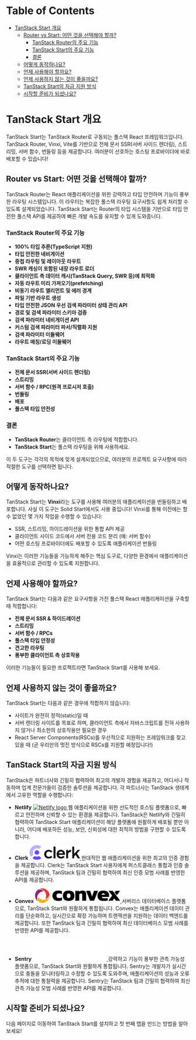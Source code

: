 # Table of Contents

- [TanStack Start 개요](#tanstack-start-개요)
  - [Router vs Start: 어떤 것을 선택해야 할까?](#router-vs-start-어떤-것을-선택해야-할까)
    - [TanStack Router의 주요 기능](#tanstack-router의-주요-기능)
    - [TanStack Start의 주요 기능](#tanstack-start의-주요-기능)
    - [결론](#결론)
  - [어떻게 동작하나요?](#어떻게-동작하나요)
  - [언제 사용해야 할까요?](#언제-사용해야-할까요)
  - [언제 사용하지 않는 것이 좋을까요?](#언제-사용하지-않는-것이-좋을까요)
  - [TanStack Start의 자금 지원 방식](#tanstack-start의-자금-지원-방식)
  - [시작할 준비가 되셨나요?](#시작할-준비가-되셨나요)

# TanStack Start 개요

TanStack Start는 TanStack Router로 구동되는 풀스택 React 프레임워크입니다. TanStack Router, Vinxi, Vite를 기반으로 전체 문서 SSR(서버 사이드 렌더링), 스트리밍, 서버 함수, 번들링 등을 제공합니다. 여러분이 선호하는 호스팅 프로바이더에 바로 배포할 수 있습니다!


## Router vs Start: 어떤 것을 선택해야 할까?

TanStack Router는 React 애플리케이션을 위한 강력하고 타입 안전하며 기능이 풍부한 라우팅 시스템입니다. 이 라우터는 복잡한 풀스택 라우팅 요구사항도 쉽게 처리할 수 있도록 설계되었습니다. TanStack Start는 Router의 타입 시스템을 기반으로 타입 안전한 풀스택 API를 제공하여 빠른 개발 속도를 유지할 수 있게 도와줍니다.

### TanStack Router의 주요 기능

- **100% 타입 추론(TypeScript 지원)**
- **타입 안전한 네비게이션**
- **중첩 라우팅 및 레이아웃 라우트**
- **SWR 캐싱이 포함된 내장 라우트 로더**
- **클라이언트 측 데이터 캐시(TanStack Query, SWR 등)에 최적화**
- **자동 라우트 미리 가져오기(prefetching)**
- **비동기 라우트 엘리먼트 및 에러 경계**
- **파일 기반 라우트 생성**
- **타입 안전한 JSON 우선 검색 파라미터 상태 관리 API**
- **경로 및 검색 파라미터 스키마 검증**
- **검색 파라미터 네비게이션 API**
- **커스텀 검색 파라미터 파서/직렬화 지원**
- **검색 파라미터 미들웨어**
- **라우트 매칭/로딩 미들웨어**

### TanStack Start의 주요 기능

- **전체 문서 SSR(서버 사이드 렌더링)**
- **스트리밍**
- **서버 함수 / RPC(원격 프로시저 호출)**
- **번들링**
- **배포**
- **풀스택 타입 안전성**

### 결론

- **TanStack Router**는 클라이언트 측 라우팅에 적합합니다.
- **TanStack Start**는 풀스택 라우팅을 위해 사용하세요.

이 두 도구는 각각의 목적에 맞게 설계되었으므로, 여러분의 프로젝트 요구사항에 따라 적절한 도구를 선택하면 됩니다.


## 어떻게 동작하나요?

TanStack Start는 **Vinxi**라는 도구를 사용해 여러분의 애플리케이션을 번들링하고 배포합니다. 사실 이 도구는 Solid Start에서도 사용 중입니다! Vinxi를 통해 이전에는 할 수 없었던 몇 가지 작업을 수행할 수 있습니다:

- SSR, 스트리밍, 하이드레이션을 위한 통합 API 제공
- 클라이언트 사이드 코드에서 서버 전용 코드 분리 (예: 서버 함수)
- 어떤 호스팅 프로바이더에도 배포할 수 있도록 애플리케이션 번들링

Vinxi는 이러한 기능들을 가능하게 해주는 핵심 도구로, 다양한 환경에서 애플리케이션을 효율적으로 관리할 수 있도록 지원합니다.


## 언제 사용해야 할까요?

TanStack Start는 다음과 같은 요구사항을 가진 풀스택 React 애플리케이션을 구축할 때 적합합니다:

- **전체 문서 SSR & 하이드레이션**
- **스트리밍**
- **서버 함수 / RPCs**
- **풀스택 타입 안정성**
- **견고한 라우팅**
- **풍부한 클라이언트 측 상호작용**

이러한 기능들이 필요한 프로젝트라면 TanStack Start를 사용해 보세요.


## 언제 사용하지 않는 것이 좋을까요?

TanStack Start는 다음과 같은 경우에 적합하지 않습니다:

- 사이트가 완전히 정적(static)일 때
- 서버 렌더링 사이트를 목표로 하며, 클라이언트 측에서 자바스크립트를 전혀 사용하지 않거나 최소한의 상호작용만 필요한 경우
- React Server Components(RSCs)를 우선적으로 지원하는 프레임워크를 찾고 있을 때 (곧 우리만의 멋진 방식으로 RSCs를 지원할 예정입니다!)


## TanStack Start의 자금 지원 방식

TanStack은 파트너사와 긴밀히 협력하여 최고의 개발자 경험을 제공하고, 어디서나 작동하며 업계 전문가들이 검증한 솔루션을 제공합니다. 각 파트너사는 TanStack 생태계에서 고유한 역할을 수행합니다:

- **Netlify**
  <a href="https://www.netlify.com?utm_source=tanstack" alt="Netlify Logo">
  <picture>
  <source media="(prefers-color-scheme: dark)" srcset="https://raw.githubusercontent.com/tanstack/tanstack.com/main/app/images/netlify-dark.svg" style="height: 90px;">
  <source media="(prefers-color-scheme: light)" srcset="https://raw.githubusercontent.com/tanstack/tanstack.com/main/app/images/netlify-light.svg" style="height: 90px;">
    <img alt="Netlify logo" src="https://raw.githubusercontent.com/tanstack/tanstack.com/main/app/images/netlify-light.svg" style="height: 90px;">
  </picture>
  </a>
  웹 애플리케이션을 위한 선도적인 호스팅 플랫폼으로, 빠르고 안전하며 신뢰할 수 있는 환경을 제공합니다. TanStack은 Netlify와 긴밀히 협력하여 TanStack Start 애플리케이션이 해당 플랫폼에 원활하게 배포될 뿐만 아니라, 어디에 배포하든 성능, 보안, 신뢰성에 대한 최적의 방법을 구현할 수 있도록 합니다.

- **Clerk**
  <a href="https://go.clerk.com/wOwHtuJ" alt="Clerk Logo">
  <picture>
  <source media="(prefers-color-scheme: dark)" srcset="https://raw.githubusercontent.com/tanstack/tanstack.com/main/app/images/clerk-logo-dark.svg" style="height: 40px;">
  <source media="(prefers-color-scheme: light)" srcset="https://raw.githubusercontent.com/tanstack/tanstack.com/main/app/images/clerk-logo-light.svg" style="height: 40px;">
  <img alt="Convex logo" src="https://raw.githubusercontent.com/tanstack/tanstack.com/main/app/images/clerk-logo-light.svg" style="height: 40px;">
  </picture>
  </a>
  현대적인 웹 애플리케이션을 위한 최고의 인증 경험을 제공합니다. Clerk는 TanStack Start 사용자에게 퍼스트클래스 통합과 인증 솔루션을 제공하며, TanStack 팀과 긴밀히 협력하여 최신 인증 모범 사례를 반영한 API를 제공합니다.

- **Convex**
  <a href="https://convex.dev?utm_source=tanstack" alt="Convex Logo">
  <picture>
  <source media="(prefers-color-scheme: dark)" srcset="https://raw.githubusercontent.com/tanstack/tanstack.com/main/app/images/convex-white.svg" style="height: 40px;">
  <source media="(prefers-color-scheme: light)" srcset="https://raw.githubusercontent.com/tanstack/tanstack.com/main/app/images/convex-color.svg" style="height: 40px;">
  <img alt="Convex logo" src="https://raw.githubusercontent.com/tanstack/tanstack.com/main/app/images/convex-color.svg" style="height: 40px;">
  </picture>
  </a>
  서버리스 데이터베이스 플랫폼으로, TanStack Start와 원활하게 통합됩니다. Convex는 애플리케이션 데이터 관리를 단순화하고, 실시간으로 확장 가능하며 트랜잭션을 지원하는 데이터 백엔드를 제공합니다. 또한 TanStack 팀과 긴밀히 협력하여 최신 데이터베이스 모범 사례를 반영한 API를 제공합니다.

- **Sentry**
  <a href="https://sentry.io?utm_source=tanstack" alt='Sentry Logo'>
  <picture>
  <source media="(prefers-color-scheme: dark)" srcset="https://raw.githubusercontent.com/tanstack/tanstack.com/main/app/images/sentry-wordmark-light.svg" style="height: 60px;">
  <source media="(prefers-color-scheme: light)" srcset="https://raw.githubusercontent.com/tanstack/tanstack.com/main/app/images/sentry-wordmark-dark.svg" style="height: 60px;">
  <img alt="Convex logo" src="https://raw.githubusercontent.com/tanstack/tanstack.com/main/app/images/sentry-wordmark-light.svg" style="height: 60px;">
  </picture>
  </a>
  강력하고 기능이 풍부한 관측 가능성 플랫폼으로, TanStack Start와 원활하게 통합됩니다. Sentry는 개발자가 실시간으로 충돌을 모니터링하고 수정할 수 있도록 도와주며, 애플리케이션의 성능과 오류 추적에 대한 통찰력을 제공합니다. Sentry는 TanStack 팀과 긴밀히 협력하여 최신 관측 가능성 모범 사례를 반영한 API를 제공합니다.


## 시작할 준비가 되셨나요?

다음 페이지로 이동하여 TanStack Start를 설치하고 첫 번째 앱을 만드는 방법을 알아보세요!


